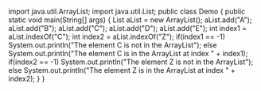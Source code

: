 import java.util.ArrayList;
import java.util.List;
public class Demo {
   public static void main(String[] args) {
      List aList = new ArrayList();
      aList.add("A");
      aList.add("B");
      aList.add("C");
      aList.add("D");
      aList.add("E");
      int index1 = aList.indexOf("C");
      int index2 = aList.indexOf("Z");
      if(index1 == -1)
         System.out.println("The element C is not in the ArrayList");
      else
         System.out.println("The element C is in the ArrayList at index " + index1);
      if(index2 == -1)
         System.out.println("The element Z is not in the ArrayList");
      else
         System.out.println("The element Z is in the ArrayList at index " + index2);
   }
}
